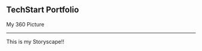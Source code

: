 ## TechStart Portfolio

My 360 Picture

<script src="//360.vizor.io/scripts/embed.js" data-vizorurl="//360.vizor.io/embed/v/6qnqy" ></script> 

***

This is my Storyscape!!
<script src="/scripts/embed.js" data-vizorurl="https://patches.vizor.io/embed/aydenspeckine/grass-copy-copy-copy" ></script>  

